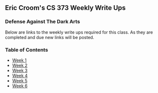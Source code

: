 ## Eric Croom's CS 373 Weekly Write Ups
### Defense Against The Dark Arts

Below are links to the weekly write ups required for this class.  As they are completed and due new links will be posted.


### Table of Contents

- <a href="/week1">Week 1</a>
- <a href="/week2">Week 2</a>
- <a href="/week3">Week 3</a>
- <a href="/week4">Week 4</a>
- <a href="/week5">Week 5</a>
- <a href="/week6">Week 6</a>
